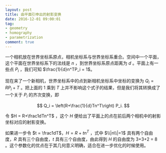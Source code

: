 ```yaml
---
layout: post
title: 由平面引申出的射影变换
date: 2016-12-01 09:00:01
tag:
- geometry
- homography
- parametrization
comment: true
---
```


一个相机放在世界坐标系原点，相机坐标系与世界坐标系重合。空间中一个平面，这个平面在世界坐标系下的法线是 $n$ ，到世界坐标系原点距离为 $d$ 。平面上有一些点 $P_i$ ，我们可知 $\frac{1}{d}n^TP_i = 1$。

现在来了一个新相机，世界坐标系中的点到新相机坐标系中坐标的变换为 $Q_i = RP_i+T$ 。把上面的 1 乘到 $T$ 上并不影响这个式子的结果，但是我们将其转换成了一个关于 $P_i$ 的齐次变换，即

$$
Q_i = \left(R+\frac{1}{d}Tn^T\right) P_i.
$$

令 $H = R+\frac1dTn^T$ ，这个 $H$ 便给出了平面上的点在前后两个相机中的射影坐标对应的射影变换。

如果进一步令 $t = \frac1dT$，$H = R+tn^T$ ，式中 $\\|n\\|=1$ 具有两个自由度，$R$ 具有三个自由度，$t$ 具有三个自由度，由此得到 $H$ 的自由度为 3+3+2 = 8 。这个参数化的优点在于其几何意义明确，适合在进一步优化的时候使用。
